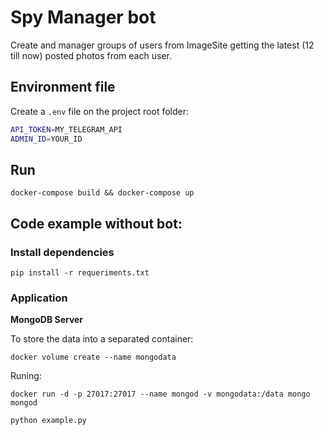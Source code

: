 # Spy Manager bot

Create and manager groups of users from ImageSite getting the latest (12 till now) posted photos from each user.


## Environment file

Create a `.env` file on the project root folder:

```sh
API_TOKEN=MY_TELEGRAM_API
ADMIN_ID=YOUR_ID
```

## Run

`docker-compose build && docker-compose up`

## Code example without bot:

### Install dependencies

`pip install -r requeriments.txt`

### Application

**MongoDB Server**

To store the data into a separated container:

`docker volume create --name mongodata`

Runing:

`docker run -d -p 27017:27017 --name mongod -v mongodata:/data mongo mongod`

`python example.py`